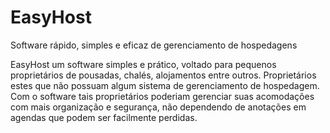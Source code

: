 # EasyHost
Software rápido, simples e eficaz de gerenciamento de hospedagens

EasyHost um software simples e prático, voltado para pequenos proprietários de pousadas, chalés, alojamentos entre outros. 
Proprietários estes que não possuam algum sistema de gerenciamento de hospedagem. 
Com o software tais proprietários poderiam gerenciar suas acomodações com mais organização e segurança,
não dependendo de anotações em agendas que podem ser facilmente perdidas.
